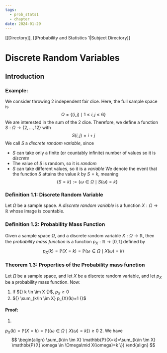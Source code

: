 ```yaml
---
tags:
  - prob_stats1
  - chapter
date: 2024-01-29
---
```

[[Directory]], [[Probability and Statistics 1|Subject Directory]]

# Discrete Random Variables
## Introduction
### Example:
We consider throwing 2 independent fair dice. Here, the full sample space is 
$$
\Omega=\{ (i,\, j)\mid 1\leq i,\, j\leq 6 \}
$$
We are interested in the sum of the 2 dice. Therefore, we define a function ${} S:\Omega\to{}\{ 2,\,\dots,\,12 \} {}$ with
$$
S(i,\, j)=i+j
$$
We call $S$ a *discrete random variable*, since
- $S$ can take only a finite (or countably infinite) number of values so it is *discrete*
- The value of $S$ is random, so it is *random*
- $S$ can take different values, so it is a *variable*
We denote the event that the function $S$ attains the value $k$ by ${} S=k {}$, meaning
$$
\{ S=k \}:=\{ \omega \in \Omega\mid S(\omega)=k \}
$$
### Definition 1.1: Discrete Random Variable
Let $\Omega$ be a sample space. A *discrete random variable* is a function $X:\Omega\to{}\mathbb{R} {}$ whose image is countable.
### Definition 1.2: Probability Mass Function
Given a sample space $\Omega$, and a discrete random variable $X:\Omega\to{}\mathbb{R} {}$, then the *probability mass function* is a function ${} p_{X}:\mathbb{R}\to{}[0,\, 1] {}$ defined by
$$
p_{X}(k)=\mathbb{P}(X=k)=\mathbb{P}(\omega \in \Omega \mid X(\omega)=k)
$$
### Theorem 1.3: Properties of the Probability mass function
Let $\Omega$ be a sample space, and let $X$ be a discrete random variable, and let $p_{X} {}$ be a probability mass function. Now:
1. If ${} k \in  \im X {}$, $p_{X}\geq 0$
2. ${} \sum_{k\in \im X} p_{X}(k)=1 {}$
#### Proof:
1. 
${} p_{X}(k)=\mathbb{P}(X=k)=\mathbb{P}(\{ \omega \in  \Omega \mid X(\omega)=k \})\geq 0 {}$
2. 
We have
$$
\begin{align}
\sum_{k\in \im X} \mathbb{P}(X=k)=\sum_{k\in \im X} \mathbb{P}(\{ \omega \in \Omega\mid X(\omega)=k \})
\end{align}
$$
